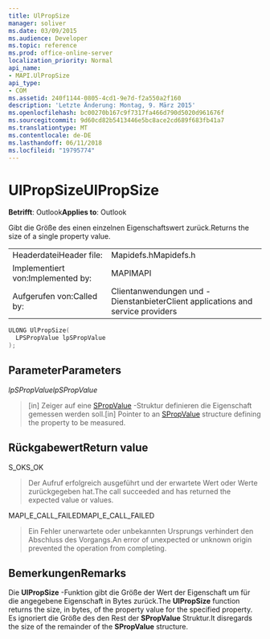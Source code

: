 ```yaml
---
title: UlPropSize
manager: soliver
ms.date: 03/09/2015
ms.audience: Developer
ms.topic: reference
ms.prod: office-online-server
localization_priority: Normal
api_name:
- MAPI.UlPropSize
api_type:
- COM
ms.assetid: 240f1144-0805-4cd1-9e7d-f2a550a2f160
description: 'Letzte Änderung: Montag, 9. März 2015'
ms.openlocfilehash: bc00270b167c9f7317fa466d790d5020d961676f
ms.sourcegitcommit: 9d60cd82b5413446e5bc8ace2cd689f683fb41a7
ms.translationtype: MT
ms.contentlocale: de-DE
ms.lasthandoff: 06/11/2018
ms.locfileid: "19795774"
---
```

# <a name="ulpropsize"></a><span data-ttu-id="4803e-103">UlPropSize</span><span class="sxs-lookup"><span data-stu-id="4803e-103">UlPropSize</span></span>

  
  
<span data-ttu-id="4803e-104">**Betrifft**: Outlook</span><span class="sxs-lookup"><span data-stu-id="4803e-104">**Applies to**: Outlook</span></span> 
  
<span data-ttu-id="4803e-105">Gibt die Größe des einen einzelnen Eigenschaftswert zurück.</span><span class="sxs-lookup"><span data-stu-id="4803e-105">Returns the size of a single property value.</span></span> 
  
|||
|:-----|:-----|
|<span data-ttu-id="4803e-106">Headerdatei</span><span class="sxs-lookup"><span data-stu-id="4803e-106">Header file:</span></span>  <br/> |<span data-ttu-id="4803e-107">Mapidefs.h</span><span class="sxs-lookup"><span data-stu-id="4803e-107">Mapidefs.h</span></span>  <br/> |
|<span data-ttu-id="4803e-108">Implementiert von:</span><span class="sxs-lookup"><span data-stu-id="4803e-108">Implemented by:</span></span>  <br/> |<span data-ttu-id="4803e-109">MAPI</span><span class="sxs-lookup"><span data-stu-id="4803e-109">MAPI</span></span>  <br/> |
|<span data-ttu-id="4803e-110">Aufgerufen von:</span><span class="sxs-lookup"><span data-stu-id="4803e-110">Called by:</span></span>  <br/> |<span data-ttu-id="4803e-111">Clientanwendungen und -Dienstanbieter</span><span class="sxs-lookup"><span data-stu-id="4803e-111">Client applications and service providers</span></span>  <br/> |
   
```cpp
ULONG UlPropSize(
  LPSPropValue lpSPropValue
);
```

## <a name="parameters"></a><span data-ttu-id="4803e-112">Parameter</span><span class="sxs-lookup"><span data-stu-id="4803e-112">Parameters</span></span>

 <span data-ttu-id="4803e-113">_lpSPropValue_</span><span class="sxs-lookup"><span data-stu-id="4803e-113">_lpSPropValue_</span></span>
  
> <span data-ttu-id="4803e-114">[in] Zeiger auf eine [SPropValue](spropvalue.md) -Struktur definieren die Eigenschaft gemessen werden soll.</span><span class="sxs-lookup"><span data-stu-id="4803e-114">[in] Pointer to an [SPropValue](spropvalue.md) structure defining the property to be measured.</span></span> 
    
## <a name="return-value"></a><span data-ttu-id="4803e-115">Rückgabewert</span><span class="sxs-lookup"><span data-stu-id="4803e-115">Return value</span></span>

<span data-ttu-id="4803e-116">S_OK</span><span class="sxs-lookup"><span data-stu-id="4803e-116">S_OK</span></span> 
  
> <span data-ttu-id="4803e-117">Der Aufruf erfolgreich ausgeführt und der erwartete Wert oder Werte zurückgegeben hat.</span><span class="sxs-lookup"><span data-stu-id="4803e-117">The call succeeded and has returned the expected value or values.</span></span> 
    
<span data-ttu-id="4803e-118">MAPI_E_CALL_FAILED</span><span class="sxs-lookup"><span data-stu-id="4803e-118">MAPI_E_CALL_FAILED</span></span> 
  
> <span data-ttu-id="4803e-119">Ein Fehler unerwartete oder unbekannten Ursprungs verhindert den Abschluss des Vorgangs.</span><span class="sxs-lookup"><span data-stu-id="4803e-119">An error of unexpected or unknown origin prevented the operation from completing.</span></span>
    
## <a name="remarks"></a><span data-ttu-id="4803e-120">Bemerkungen</span><span class="sxs-lookup"><span data-stu-id="4803e-120">Remarks</span></span>

<span data-ttu-id="4803e-121">Die **UlPropSize** -Funktion gibt die Größe der Wert der Eigenschaft um für die angegebene Eigenschaft in Bytes zurück.</span><span class="sxs-lookup"><span data-stu-id="4803e-121">The **UlPropSize** function returns the size, in bytes, of the property value for the specified property.</span></span> <span data-ttu-id="4803e-122">Es ignoriert die Größe des den Rest der **SPropValue** Struktur.</span><span class="sxs-lookup"><span data-stu-id="4803e-122">It disregards the size of the remainder of the **SPropValue** structure.</span></span> 
  


